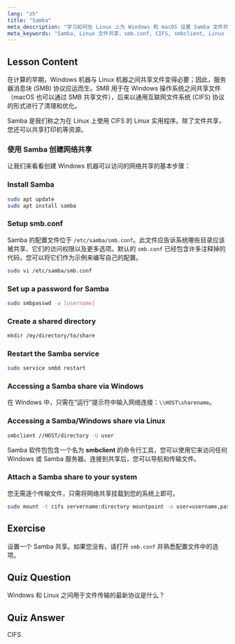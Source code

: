 ```yaml
---
lang: "zh"
title: "Samba"
meta_description: "学习如何在 Linux 上为 Windows 和 macOS 设置 Samba 文件共享。本初学者指南涵盖了安装、配置和访问共享。立即开始！"
meta_keywords: "Samba, Linux 文件共享，smb.conf, CIFS, smbclient, Linux 教程，初学者指南"
---
```


## Lesson Content

在计算的早期，Windows 机器与 Linux 机器之间共享文件变得必要；因此，服务器消息块 (SMB) 协议应运而生。SMB 用于在 Windows 操作系统之间共享文件（macOS 也可以通过 SMB 共享文件），后来以通用互联网文件系统 (CIFS) 协议的形式进行了清理和优化。

Samba 是我们称之为在 Linux 上使用 CIFS 的 Linux 实用程序。除了文件共享，您还可以共享打印机等资源。

### 使用 Samba 创建网络共享

让我们来看看创建 Windows 机器可以访问的网络共享的基本步骤：

### Install Samba

```bash
sudo apt update
sudo apt install samba
```

### Setup smb.conf

Samba 的配置文件位于 `/etc/samba/smb.conf`。此文件应告诉系统哪些目录应该被共享、它们的访问权限以及更多选项。默认的 `smb.conf` 已经包含许多注释掉的代码，您可以将它们作为示例来编写自己的配置。

```bash
sudo vi /etc/samba/smb.conf
```

### Set up a password for Samba

```bash
sudo smbpasswd -a [username]
```

### Create a shared directory

```bash
mkdir /my/directory/to/share
```

### Restart the Samba service

```bash
sudo service smbd restart
```

### Accessing a Samba share via Windows

在 Windows 中，只需在“运行”提示符中输入网络连接：`\\HOST\sharename`。

### Accessing a Samba/Windows share via Linux

```bash
smbclient //HOST/directory -U user
```

Samba 软件包包含一个名为 **smbclient** 的命令行工具，您可以使用它来访问任何 Windows 或 Samba 服务器。连接到共享后，您可以导航和传输文件。

### Attach a Samba share to your system

您无需逐个传输文件，只需将网络共享挂载到您的系统上即可。

```bash
sudo mount -t cifs servername:directory mountpoint -o user=username,pass=password
```

## Exercise

设置一个 Samba 共享。如果您没有，请打开 `smb.conf` 并熟悉配置文件中的选项。

## Quiz Question

Windows 和 Linux 之间用于文件传输的最新协议是什么？

## Quiz Answer

CIFS
